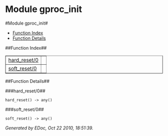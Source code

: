 Module gproc_init
=================


#Module gproc_init#
* [Function Index](#index)
* [Function Details](#functions)


##<a name="index">Function Index</a>##

<table width="100%" border="1" cellspacing="0" cellpadding="2" summary="function index"><tr><td valign="top"><a href="#hard_reset-0">hard_reset/0</a></td><td></td></tr><tr><td valign="top"><a href="#soft_reset-0">soft_reset/0</a></td><td></td></tr></table>

<a name="functions"></a>


##Function Details##

<a name="hard_reset-0"></a>


###hard_reset/0##


`hard_reset() -> any()`

<a name="soft_reset-0"></a>


###soft_reset/0##


`soft_reset() -> any()`

_Generated by EDoc, Oct 22 2010, 18:51:39._